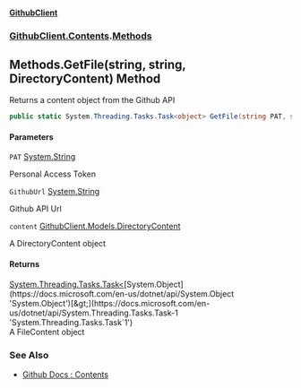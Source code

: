 #### [GithubClient](index.md 'index')
### [GithubClient.Contents](GithubClient.Contents.md 'GithubClient.Contents').[Methods](GithubClient.Contents.Methods.md 'GithubClient.Contents.Methods')

## Methods.GetFile(string, string, DirectoryContent) Method

Returns a content object from the Github API

```csharp
public static System.Threading.Tasks.Task<object> GetFile(string PAT, string GithubUrl, GithubClient.Models.DirectoryContent content);
```
#### Parameters

<a name='GithubClient.Contents.Methods.GetFile(string,string,GithubClient.Models.DirectoryContent).PAT'></a>

`PAT` [System.String](https://docs.microsoft.com/en-us/dotnet/api/System.String 'System.String')

Personal Access Token

<a name='GithubClient.Contents.Methods.GetFile(string,string,GithubClient.Models.DirectoryContent).GithubUrl'></a>

`GithubUrl` [System.String](https://docs.microsoft.com/en-us/dotnet/api/System.String 'System.String')

Github API Url

<a name='GithubClient.Contents.Methods.GetFile(string,string,GithubClient.Models.DirectoryContent).content'></a>

`content` [GithubClient.Models.DirectoryContent](https://docs.microsoft.com/en-us/dotnet/api/GithubClient.Models.DirectoryContent 'GithubClient.Models.DirectoryContent')

A DirectoryContent object

#### Returns
[System.Threading.Tasks.Task&lt;](https://docs.microsoft.com/en-us/dotnet/api/System.Threading.Tasks.Task-1 'System.Threading.Tasks.Task`1')[System.Object](https://docs.microsoft.com/en-us/dotnet/api/System.Object 'System.Object')[&gt;](https://docs.microsoft.com/en-us/dotnet/api/System.Threading.Tasks.Task-1 'System.Threading.Tasks.Task`1')  
A FileContent object

### See Also
- [Github Docs : Contents](https://docs.github.com/en/rest/repos/contents#get-repository-content 'https://docs.github.com/en/rest/repos/contents#get-repository-content')